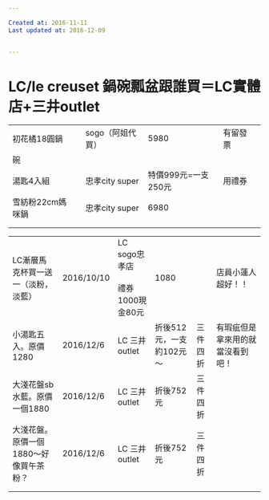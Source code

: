 ```yaml
---

Created at: 2016-11-11
Last updated at: 2016-12-09


---
```


# LC/le creuset 鍋碗瓢盆跟誰買＝LC實體店+三井outlet


|     |     |     |     |     |     |
| --- | --- | --- | --- | --- | --- |
| 初花橘18圓鍋 |     | sogo（阿姐代買） | 5980 | 有留發票 |     |
| 碗   |     |     |     |     |     |
| 湯匙4入組 |     | 忠孝city super | 特價999元=一支250元 | 用禮券 |     |
| 雪紡粉22cm媽咪鍋 |     | 忠孝city super | 6980 |     |     |
|     |     |     |     |     |     |
|     |     |     |     |     |     |

|     |     |     |     |     |     |
| --- | --- | --- | --- | --- | --- |
| LC漸層馬克杯買一送一（淡粉，淡藍） | 2016/10/10 | LC sogo忠孝店<br><br>禮券1000現金80元 | 1080 |     | 店員小蓮人超好！！ |
| 小湯匙五入。原價1280 | 2016/12/6 | LC 三井outlet | 折後512元，一支約102元～ | 三件四折 | 有瑕疵但是拿來用的就當沒看到吧！ |
| 大淺花盤sb水藍。原價一個1880 | 2016/12/6 | LC 三井outlet | 折後752元 | 三件四折 |     |
| 大淺花盤。原價一個1880～好像買午茶粉？ | 2016/12/6 | LC 三井outlet | 折後752元 | 三件四折 |     |
|     |     |     |     |     |     |
|     |     |     |     |     |     |

